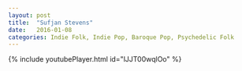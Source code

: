```yaml
---
layout: post
title:  "Sufjan Stevens"
date:   2016-01-08 
categories: Indie Folk, Indie Pop, Baroque Pop, Psychedelic Folk
---
```

{% include youtubePlayer.html id="lJJT00wqlOo" %}
